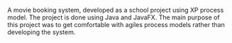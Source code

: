 A movie booking system, developed as a school project using XP process model. The project is done using Java and JavaFX.
The main purpose of this project was to get comfortable with agiles process models rather than developing the system.
